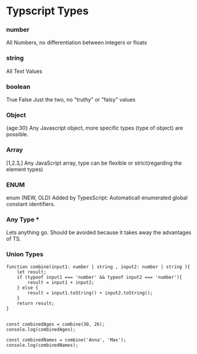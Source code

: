 # Typscript Types

### number
All Numbers, no differentiation between integers or floats

### string
All Text Values

### boolean
True False
Just the two, no "truthy" or "falsy" values

### Object
{age:30} 
Any Javascript object, more specific types (type of object) are possible. 

### Array 
[1,2.3,]
Any JavaScript array, type can be flexible or strict(regarding the element types)

### ENUM
enum (NEW, OLD)
Added by TypesScript: Automaticall enumerated global constant identifiers.

### Any Type *
Lets anything go. Should be avoided because it takes away the advantages of TS. 

### Union Types

```
function combine(input1: number | string , input2: number | string ){
    let result;
    if (typeof input1 === 'number' && typeof input2 === 'number'){
        result = input1 + input2;
    } else {
        result = input1.toString() + input2.toString();
    }
    return result;
}


const combinedAges = combine(30, 26);
console.log(combinedAges);

const combinedNames = combine('Anna', 'Max');
console.log(combinedNames);


```
